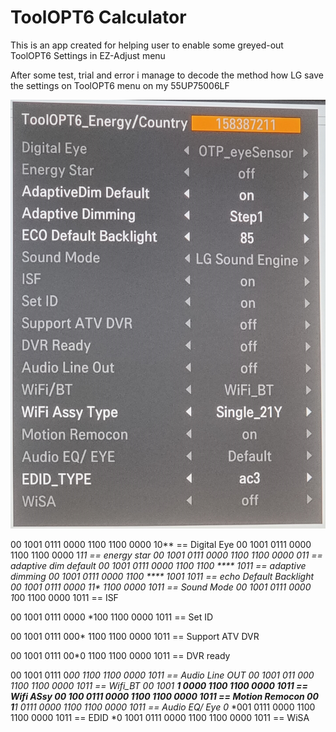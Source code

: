 # ToolOPT6 Calculator

This is an app created for helping user to enable some greyed-out ToolOPT6 Settings in EZ-Adjust menu


After some test, trial and error i manage to decode the method how LG save the settings on ToolOPT6 menu on my 55UP75006LF

![alt text](https://github.com/ca0ss/ToolOPT6-Calculator/blob/master/ToolOPT6%20Menu.jpg)


00 1001 0111 0000 1100 1100 0000 10** == Digital Eye
00 1001 0111 0000 1100 1100 0000 1*11 == energy star
00 1001 0111 0000 1100 1100 0000 *011 == adaptive dim default
00 1001 0111 0000 1100 1100 **** 1011 == adaptive dimming
00 1001 0111 0000 1100 **** 1001 1011 == echo Default Backlight
00 1001 0111 0000 11** 1100 0000 1011 == Sound Mode
00 1001 0111 0000 1*00 1100 0000 1011 == ISF

00 1001 0111 0000 *100 1100 0000 1011 == Set ID

00 1001 0111 000* 1100 1100 0000 1011 == Support ATV DVR

00 1001 0111 00*0 1100 1100 0000 1011 == DVR ready

00 1001 0111 0*00 1100 1100 0000 1011 == Audio Line OUT
00 1001 011* *000 1100 1100 0000 1011 == Wifi_BT
00 1001 ***1 0000 1100 1100 0000 1011 == Wifi ASsy
00 100* 0111 0000 1100 1100 0000 1011 == Motion Remocon
00 1**1 0111 0000 1100 1100 0000 1011 == Audio EQ/ Eye
0* *001 0111 0000 1100 1100 0000 1011 == EDID
*0 1001 0111 0000 1100 1100 0000 1011 == WiSA

